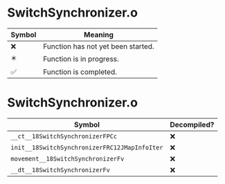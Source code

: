 # SwitchSynchronizer.o
| Symbol | Meaning 
| ------------- | ------------- 
| :x: | Function has not yet been started. 
| :eight_pointed_black_star: | Function is in progress. 
| :white_check_mark: | Function is completed. 


# SwitchSynchronizer.o
| Symbol | Decompiled? |
| ------------- | ------------- |
| `__ct__18SwitchSynchronizerFPCc` | :x: |
| `init__18SwitchSynchronizerFRC12JMapInfoIter` | :x: |
| `movement__18SwitchSynchronizerFv` | :x: |
| `__dt__18SwitchSynchronizerFv` | :x: |
